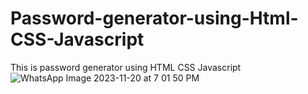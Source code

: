 # Password-generator-using-Html-CSS-Javascript
This is password generator using HTML CSS Javascript
![WhatsApp Image 2023-11-20 at 7 01 50 PM](https://github.com/GauravChadda/Password-generator-using-Html-CSS-Javascript/assets/120672254/f12a9af9-27dc-49e9-8018-1f3807744689)
